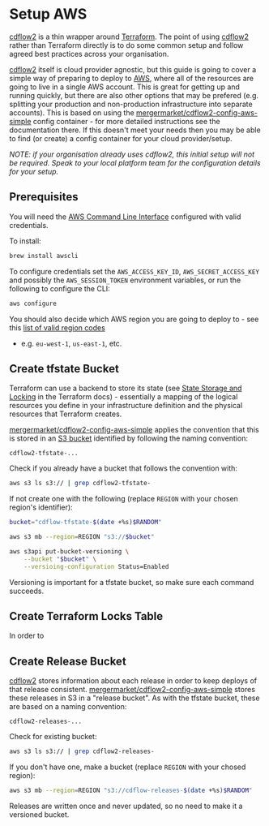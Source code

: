 # Setup AWS

[cdflow2](/) is a thin wrapper around [Terraform](https://terraform.io/). The point of using
[cdflow2](/) rather than Terraform directly is to do some common setup and follow agreed
best practices across your organisation.

[cdflow2](/) itself is cloud provider agnostic, but this guide is going to cover a simple
way of preparing to deploy to [AWS](https://aws.amazon.com/), where all of the resources
are going to live in a single AWS account. This is great for getting up and running quickly,
but there are also other options that may be prefered (e.g. splitting your production and
non-production infrastructure into separate accounts). This is based on using the
[mergermarket/cdflow2-config-aws-simple](https://hub.docker.com/repository/docker/mergermarket/cdflow2-config-aws-simple)
config container - for more detailed instructions see the documentation there. If this doesn't
meet your needs then you may be able to find (or create) a config container for your cloud provider/setup.

*NOTE: if your organisation already uses cdflow2, this initial setup will not be required. Speak
to your local platform team for the configuration details for your setup.*

## Prerequisites

You will need the [AWS Command Line Interface](https://aws.amazon.com/cli/) configured with
valid credentials.

To install:

```sh
brew install awscli
```

To configure credentials set the `AWS_ACCESS_KEY_ID`, `AWS_SECRET_ACCESS_KEY` and possibly
the `AWS_SESSION_TOKEN` environment variables, or run the following to configure the CLI:

```sh
aws configure
```

You should also decide which AWS region you are going to deploy to - see this
[list of valid region codes](https://docs.aws.amazon.com/general/latest/gr/rande.html#regional-endpoints)
- e.g. `eu-west-1`, `us-east-1`, etc.

## Create tfstate Bucket

Terraform can use a backend to store its state (see
[State Storage and Locking](https://www.terraform.io/docs/backends/state.html)
in the Terraform docs) - essentially a mapping of the logical resources
you define in your infrastructure definition and the physical resources that 
Terraform creates.

[mergermarket/cdflow2-config-aws-simple](https://hub.docker.com/repository/docker/mergermarket/cdflow2-config-aws-simple)
applies the convention that this is stored in an [S3 bucket](https://www.terraform.io/docs/backends/types/s3.html)
identified by following the naming convention:

    cdflow2-tfstate-...

Check if you already have a bucket that follows the convention with:

```sh
aws s3 ls s3:// | grep cdflow2-tfstate-
```

If not create one with the following (replace `REGION` with your chosen region's identifier):

```sh
bucket="cdflow-tfstate-$(date +%s)$RANDOM"

aws s3 mb --region=REGION "s3://$bucket"

aws s3api put-bucket-versioning \
    --bucket "$bucket" \
    --versioing-configuration Status=Enabled
```

Versioning is important for a tfstate bucket, so make sure each command succeeds.

## Create Terraform Locks Table

In order to 

## Create Release Bucket

[cdflow2](/) stores information about each release in order to keep deploys of that
release consistent.
[mergermarket/cdflow2-config-aws-simple](https://hub.docker.com/repository/docker/mergermarket/cdflow2-config-aws-simple)
stores these releases in S3 in a "release bucket". As with the tfstate bucket, these are based on a naming convention:

    cdflow2-releases-...

Check for existing bucket:

```sh
aws s3 ls s3:// | grep cdflow2-releases-
```

If you don't have one, make a bucket (replace `REGION` with your chosed region):

```sh
aws s3 mb --region=REGION "s3://cdflow-releases-$(date +%s)$RANDOM"
```

Releases are written once and never updated, so no need to make it a versioned bucket.